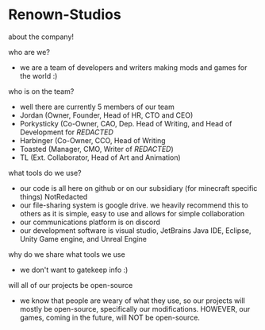 # Renown-Studios
about the company!

who are we?
- we are a team of developers and writers making mods and games for the world :)

who is on the team?
- well there are currently 5 members of our team
- Jordan (Owner, Founder, Head of HR, CTO and CEO)
- Porkysticky (Co-Owner, CAO, Dep. Head of Writing, and Head of Development for *REDACTED*
- Harbinger (Co-Owner, CCO, Head of Writing
- Toasted (Manager, CMO, Writer of *REDACTED*)
- TL (Ext. Collaborator, Head of Art and Animation)

what tools do we use?
- our code is all here on github or on our subsidiary (for minecraft specific things) NotRedacted
- our file-sharing system is google drive. we heavily recommend this to others as it is simple, easy to use and allows for simple collaboration
- our communications platform is on discord
- our development software is visual studio, JetBrains Java IDE, Eclipse, Unity Game engine, and Unreal Engine 

why do we share what tools we use
- we don't want to gatekeep info :)

will all of our projects be open-source
- we know that people are weary of what they use, so our projects will mostly be open-source, specifically our modifications. HOWEVER, our games, coming in the future, will NOT be open-source.
